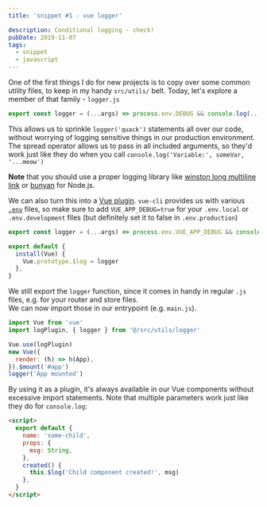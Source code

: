 ```yaml
---
title: 'snippet #1 - vue logger'

description: Conditional logging - check!
pubDate: 2019-11-07
tags:
  - snippet
  - javascript
---
```


One of the first things I do for new projects is to copy over some common utility files,
to keep in my handy `src/utils/` belt. Today, let's explore a member of that family -
`logger.js`

```js
export const logger = (...args) => process.env.DEBUG && console.log(...args)
```

This allows us to sprinkle `logger('quack')` statements all over our code,
without worrying of logging sensitive things in our production environment.
The spread operator allows us to pass in all included arguments, so they'd work
just like they do when you call `console.log('Variable:', someVar, '...meow')`

**Note** that you should use a proper logging library like
[winston long multiline link](https://github.com/winstonjs/winston) or
[bunyan](https://github.com/trentm/node-bunyan)
for Node.js.

We can also turn this into a [Vue plugin](https://vuejs.org/v2/guide/plugins.html#Using-a-Plugin).
`vue-cli` provides us with various [`.env`](https://cli.vuejs.org/guide/mode-and-env.html) files,
so make sure to add `VUE_APP_DEBUG=true` for
your `.env.local` or `.env.development` files (but definitely set it to false in `.env.production`)

```js
export const logger = (...args) => process.env.VUE_APP_DEBUG && console.log(...args)

export default {
  install(Vue) {
    Vue.prototype.$log = logger
  },
}
```

We still export the `logger` function, since it comes in handy in regular `.js` files,
e.g. for your router and store files.\
We can now import those in our entrypoint (e.g. `main.js`).

```js
import Vue from 'vue'
import logPlugin, { logger } from '@/src/utils/logger'

Vue.use(logPlugin)
new Vue({
  render: (h) => h(App),
}).$mount('#app')
logger('App mounted')
```

By using it as a plugin, it's always available in our Vue components without excessive
import statements. Note that multiple parameters work just like they do for `console.log`:

```html
<script>
  export default {
    name: 'some-child',
    props: {
      msg: String,
    },
    created() {
      this.$log('Child component created!', msg)
    },
  }
</script>
```
